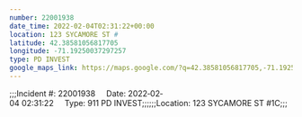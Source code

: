 ```yaml
---
number: 22001938
date_time: 2022-02-04T02:31:22+00:00
location: 123 SYCAMORE ST #
latitude: 42.38581056817705
longitude: -71.19250037297257
type: PD INVEST
google_maps_link: https://maps.google.com/?q=42.38581056817705,-71.19250037297257
---
```


;;;Incident #: 22001938     Date: 2022‐02‐04 02:31:22     Type: 911 PD INVEST;;;;;;Location: 123 SYCAMORE ST #1C;;;
